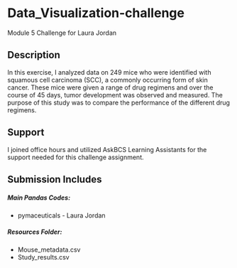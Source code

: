 # Data_Visualization-challenge
Module 5 Challenge for Laura Jordan

## Description
In this exercise, I analyzed data on 249 mice who were identified with squamous cell carcinoma (SCC), a commonly occurring form of skin cancer. These mice were given a range of drug regimens and over the course of 45 days, tumor development was observed and measured. The purpose of this study was to compare the performance of the different drug regimens.

## Support
I joined office hours and utilized AskBCS Learning Assistants for the support needed for this challenge assignment.

## Submission Includes
##### Main Pandas Codes:
* pymaceuticals - Laura Jordan
##### Resources Folder:
* Mouse_metadata.csv
* Study_results.csv

